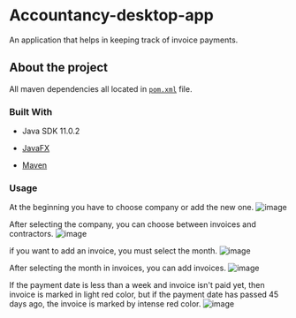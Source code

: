 # Accountancy-desktop-app

An application that helps in keeping track of invoice payments.

## About the project

All maven dependencies all located in [`pom.xml`](Accountancy/pom.xml) file.

### Built With

* Java SDK 11.0.2 

* [JavaFX](https://openjfx.io)

* [Maven](https://maven.apache.org)

### Usage

At the beginning you have to choose company or add the new one.
![image](https://user-images.githubusercontent.com/51713425/116924340-08d1d180-ac58-11eb-9baa-09703a75614a.png)


After selecting the company, you can choose between invoices and contractors.
![image](https://user-images.githubusercontent.com/51713425/116927739-5c461e80-ac5c-11eb-91a7-f50572678cb2.png)


if you want to add an invoice, you must select the month.
![image](https://user-images.githubusercontent.com/51713425/116930442-11c6a100-ac60-11eb-9830-d2bb9c7c6e74.png)


After selecting the month in invoices, you can add invoices.
![image](https://user-images.githubusercontent.com/51713425/116928731-ba273600-ac5d-11eb-86e0-17794baa1023.png)


If the payment date is less than a week and invoice isn't paid yet, then invoice is marked in light red color, but if the payment date has passed 45 days ago, the invoice is marked by intense red color.
![image](https://user-images.githubusercontent.com/51713425/116930167-b0063700-ac5f-11eb-94d9-f8e2a1c4b0f7.png)



